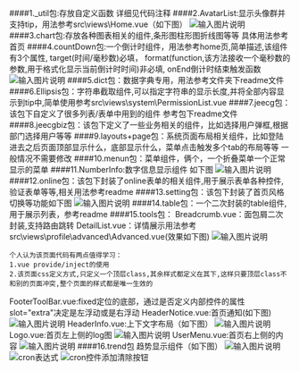 ####1._util包:存放自定义函数 详细见代码注释
####2.AvatarList:显示头像群并支持tip，用法参考src\views\Home.vue（如下图）
![输入图片说明](https://static.oschina.net/uploads/img/201904/12181253_O0Xi.png "在这里输入图片标题")
####3.chart包:存放各种图表相关的组件,条形图柱形图折线图等等 具体用法参考首页
####4.countDown包:一个倒计时组件，用法参考home页,简单描述,该组件有3个属性,
target(时间/毫秒数)必填，
format(function,该方法接收一个毫秒数的参数,用于格式化显示当前倒计时时间)非必填,
onEnd倒计时结束触发函数
![输入图片说明](https://static.oschina.net/uploads/img/201904/12182046_mwqJ.png "在这里输入图片标题")
####5.dict包：数据字典专用，用法参考文件夹下readme文件
####6.Ellipsis包：字符串截取组件,可以指定字符串的显示长度,并将全部内容显示到tip中,简单使用参考src\views\system\PermissionList.vue
####7.jeecg包：该包下自定义了很多列表/表单中用到的组件 参考包下readme文件
####8.jeecgbiz包：该包下定义了一些业务相关的组件，比如选择用户弹框,根据部门选择用户等等
####9.layouts+page包：系统页面布局相关组件，比如登陆进去之后页面顶部显示什么，底部显示什么，菜单点击触发多个tab的布局等等 一般情况不需要修改
####10.menun包：菜单组件，俩个，一个折叠菜单一个正常显示的菜单
####11.NumberInfo:数字信息显示组件 如下图
![输入图片说明](https://static.oschina.net/uploads/img/201904/12185858_uvJ5.png "在这里输入图片标题")
####12.online包：该包下封装了online表单的相关组件,用于展示表单各种控件,验证表单等等,相关用法参考readme
####13.setting包：该包下封装了首页风格切换等功能如下图
![输入图片说明](https://static.oschina.net/uploads/img/201904/12190520_jySG.png "在这里输入图片标题")
####14.table包：一个二次封装的table组件,用于展示列表，参考readme
####15.tools包：
Breadcrumb.vue：面包屑二次封装,支持路由跳转
DetailList.vue：详情展示用法参考src\views\profile\advanced\Advanced.vue(效果如下图)
![输入图片说明](https://static.oschina.net/uploads/img/201904/12193954_Uar6.png "在这里输入图片标题")
````
个人认为该页面代码有两点值得学习：
1.vue provide/inject的使用
2.该页面css定义方式,只定义一个顶层class,其余样式都定义在其下,这样只要顶层class不和别的页面冲突,整个页面的样式都是唯一生效的
````
FooterToolBar.vue:fixed定位的底部，通过是否定义内部控件的属性slot="extra"决定是左浮动或是右浮动
HeaderNotice.vue:首页通知(如下图)
![输入图片说明](https://static.oschina.net/uploads/img/201904/12195340_fPe0.png "在这里输入图片标题")
HeaderInfo.vue:上下文字布局（如下图）
![输入图片说明](https://static.oschina.net/uploads/img/201904/12195638_dG5o.png "在这里输入图片标题")
Logo.vue:首页左上侧的log图
![输入图片说明](https://static.oschina.net/uploads/img/201904/12200908_ihv3.png "在这里输入图片标题")
UserMenu.vue:首页右上侧的内容
![输入图片说明](https://static.oschina.net/uploads/img/201904/12201226_laQK.png "在这里输入图片标题")
####16.trend包 趋势显示组件（如下图）
![输入图片说明](https://static.oschina.net/uploads/img/201904/12201600_Wo8K.png "在这里输入图片标题")
![cron表达式](https://oscimg.oschina.net/oscnet/661f9ac09016395f9f49286143af3241623.jpg)
![cron控件添加清除按钮](https://oscimg.oschina.net/oscnet/15096e49f2e29bd829e304d56770025d03c.jpg)